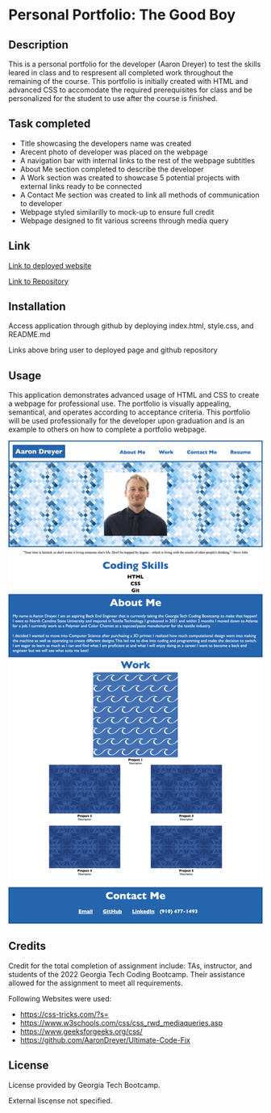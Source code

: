 # Personal Portfolio: The Good Boy

## Description

This is a personal portfolio for the developer (Aaron Dreyer) to test the skills leared in class and to respresent all completed work throughout the remaining of the course. This portfolio is initially created with HTML and advanced CSS to accomodate the required prerequisites for class and be personalized for the student to use after the course is finished.

## Task completed

- Title showcasing the developers name was created
- Arecent photo of developer was placed on the webpage
- A navigation bar with internal links to the rest of the webpage subtitles
- About Me section completed to describe the developer
- A Work section was created to showcase 5 potential projects with external links ready to be connected
- A Contact Me section was created to link all methods of communication to developer
- Webpage styled similarilly to mock-up to ensure full credit
- Webpage designed to fit various screens through media query

## Link

[Link to deployed website](https://aarondreyer.github.io/the-good-boy/)

[Link to Repository](https://github.com/AaronDreyer/the-good-boy)

## Installation

Access application through github by deploying index.html, style.css, and README.md

Links above bring user to deployed page and github repository

## Usage

This application demonstrates advanced usage of HTML and CSS to create a webpage for professional use. The portfolio is visually appealing, semantical, and operates according to acceptance criteria. This portfolio will be used professionally for the developer upon graduation and is an example to others on how to complete a portfolio webpage.

![alt text](assets/images/_Users_aaronottaway_Desktop_Module-2-Challenge_the-good-boy_index.html.png)

## Credits

Credit for the total completion of assignment include: TAs, instructor, and students of the 2022 Georgia Tech Coding Bootcamp. Their assistance allowed for the assignment to meet all requirements.

Following Websites were used:
- https://css-tricks.com/?s=
- https://www.w3schools.com/css/css_rwd_mediaqueries.asp
- https://www.geeksforgeeks.org/css/
- https://github.com/AaronDreyer/Ultimate-Code-Fix

## License

License provided by Georgia Tech Bootcamp.

External liscense not specified.
